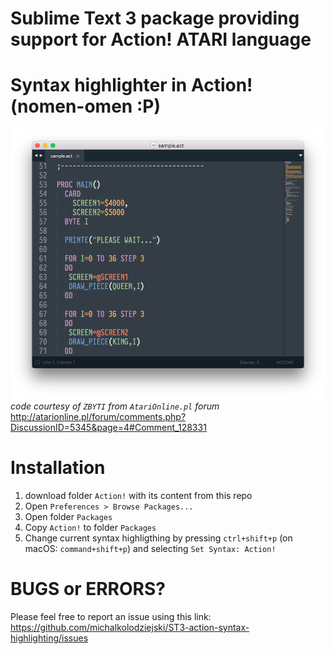 # Sublime Text 3 package providing support for Action! ATARI language

# Syntax highlighter in Action! (nomen-omen :P)
![image](https://github.com/michalkolodziejski/ST3-action-syntax-highlighting/blob/master/images/sample.png?raw=true)
_code courtesy of `ZBYTI` from `AtariOnline.pl` forum_ http://atarionline.pl/forum/comments.php?DiscussionID=5345&page=4#Comment_128331

# Installation
1. download folder `Action!` with its content from this repo
2. Open `Preferences > Browse Packages...`
3. Open folder `Packages`
4. Copy `Action!` to folder `Packages`
5. Change current syntax highligthing by pressing `ctrl+shift+p` (on macOS: `command+shift+p`) and selecting `Set Syntax: Action!`

# BUGS or ERRORS?

Please feel free to report an issue using this link: https://github.com/michalkolodziejski/ST3-action-syntax-highlighting/issues
